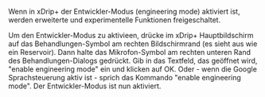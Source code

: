 Wenn in xDrip+ der Entwickler-Modus (engineering mode) aktiviert ist, werden erweiterte und experimentelle Funktionen freigeschaltet.

Um den Entwickler-Modus zu aktivieen, drücke im xDrip+ Hauptbildschirm auf das Behandlungen-Symbol am rechten Bildschirmrand (es sieht aus wie ein Reservoir). Dann halte das Mikrofon-Symbol am rechten unteren Rand des Behandlungen-Dialogs gedrückt. Gib in das Textfeld, das geöffnet wird, "enable engineering mode" ein und klicken auf OK. Oder - wenn die Google Sprachsteuerung aktiv ist - sprich das Kommando "enable engineering mode". Der Entwickler-Modus ist nun aktiviert.
